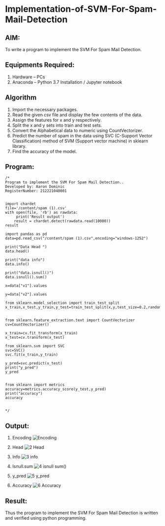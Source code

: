 # Implementation-of-SVM-For-Spam-Mail-Detection

## AIM:
To write a program to implement the SVM For Spam Mail Detection.

## Equipments Required:
1. Hardware – PCs
2. Anaconda – Python 3.7 Installation / Jupyter notebook

## Algorithm
1. Import the necessary packages.
2. Read the given csv file and display the few contents of the data.
3. Assign the features for x and y respectively.
4. Split the x and y sets into train and test sets.
5. Convert the Alphabetical data to numeric using CountVectorizer.
6. Predict the number of spam in the data using SVC (C-Support Vector Classification) method of SVM (Support vector machine) in sklearn library.
7. Find the accuracy of the model.


## Program:
```
/*
Program to implement the SVM For Spam Mail Detection..
Developed by: Aaron Dominic
RegisterNumber: 212221040001 


import chardet
file='/content/spam (1).csv'
with open(file, 'rb') as rawdata:
     print('Result output')
    result = chardet.detect(rawdata.read(10000))
result

import pandas as pd
data=pd.read_csv("/content/spam (1).csv",encoding="windows-1252")

print("Data Head ")
data.head()

print("data info")
data.info()

print("data.isnull()")
data.isnull().sum()

x=data["v1"].values

y=data["v2"].values

from sklearn.model_selection import train_test_split
x_train,x_test,y_train,y_test=train_test_split(x,y,test_size=0.2,random_state=0)


from sklearn.feature_extraction.text import CountVectorizer 
cv=CountVectorizer()

x_train=cv.fit_transform(x_train)
x_test=cv.transform(x_test)

from sklearn.svm import SVC
svc=SVC()
svc.fit(x_train,y_train)

y_pred=svc.predict(x_test)
print("y_pred")
y_pred


from sklearn import metrics
accuracy=metrics.accuracy_score(y_test,y_pred)
print("accuracy")
accuracy


*/
```

## Output:

1. Encoding
![Encoding](https://github.com/AaronDominic/Implementation-of-SVM-For-Spam-Mail-Detection/assets/143015231/85dd4436-3ac2-4fea-9d04-1746dd37e11a)

2. Head
![2  Head](https://github.com/AaronDominic/Implementation-of-SVM-For-Spam-Mail-Detection/assets/143015231/0b7810a2-ec3f-481e-8999-c5acca62dc90)

3. Info
![3  info](https://github.com/AaronDominic/Implementation-of-SVM-For-Spam-Mail-Detection/assets/143015231/a826fe10-0552-4066-b0d3-e46c6349ba9c)

4. Isnull.sum
![4  isnull sum()](https://github.com/AaronDominic/Implementation-of-SVM-For-Spam-Mail-Detection/assets/143015231/853cdd43-98f0-4ff5-97d9-2f9fa0d63317)

5. y_pred
![5  y_pred](https://github.com/AaronDominic/Implementation-of-SVM-For-Spam-Mail-Detection/assets/143015231/0aebfd66-7522-46e0-9cd2-2cd2bb86dd9e)

6. Accuracy
![6  Accuracy](https://github.com/AaronDominic/Implementation-of-SVM-For-Spam-Mail-Detection/assets/143015231/294c1e87-33f3-44b2-86a4-0f16437d55fa)

## Result:
Thus the program to implement the SVM For Spam Mail Detection is written and verified using python programming.
